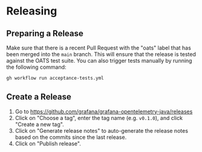 # Releasing

## Preparing a Release

Make sure that there is a recent Pull Request with the "oats" label that has been merged into the `main` branch.
This will ensure that the release is tested against the OATS test suite.
You can also trigger tests manually by running the following command:

```sh
gh workflow run acceptance-tests.yml
```

## Create a Release

1. Go to <https://github.com/grafana/grafana-opentelemetry-java/releases>
2. Click on "Choose a tag", enter the tag name (e.g. `v0.1.0`), and click "Create a new tag".
3. Click on "Generate release notes" to auto-generate the release notes based on the commits since the last release.
4. Click on "Publish release".

